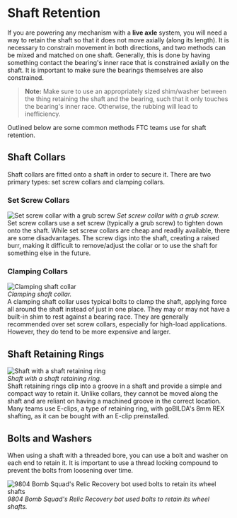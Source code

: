 # Shaft Retention

If you are powering any mechanism with a **live axle** system, you will need a way to retain the shaft so that it does not move axially (along its length). It is necessary to constrain movement in both directions, and two methods can be mixed and matched on one shaft. Generally, this is done by having something contact the bearing's inner race that is constrained axially on the shaft. It is important to make sure the bearings themselves are also constrained.

> **Note:** Make sure to use an appropriately sized shim/washer between the thing retaining the shaft and the bearing, such that it only touches the bearing's inner race. Otherwise, the rubbing will lead to inefficiency.

Outlined below are some common methods FTC teams use for shaft retention.

## Shaft Collars

Shaft collars are fitted onto a shaft in order to secure it. There are two primary types: set screw collars and clamping collars.

### Set Screw Collars

![Set screw collar with a grub screw](https://dd8f408.webp.ee/set-screw-shaft-collar.jpg)
*Set screw collar with a grub screw.*  
Set screw collars use a set screw (typically a grub screw) to tighten down onto the shaft. While set screw collars are cheap and readily available, there are some disadvantages. The screw digs into the shaft, creating a raised burr, making it difficult to remove/adjust the collar or to use the shaft for something else in the future.

### Clamping Collars

![Clamping shaft collar](https://dd8f408.webp.ee/clamping-shaft-collar.jpg)  
*Clamping shaft collar.*  
A clamping shaft collar uses typical bolts to clamp the shaft, applying force all around the shaft instead of just in one place. They may or may not have a built-in shim to rest against a bearing race. They are generally recommended over set screw collars, especially for high-load applications. However, they do tend to be more expensive and larger.

## Shaft Retaining Rings

![Shaft with a shaft retaining ring](https://dd8f408.webp.ee/shaft-with-eclip.jpg)  
*Shaft with a shaft retaining ring.*  
Shaft retaining rings clip into a groove in a shaft and provide a simple and compact way to retain it. Unlike collars, they cannot be moved along the shaft and are reliant on having a machined groove in the correct location. Many teams use E-clips, a type of retaining ring, with goBILDA's 8mm REX shafting, as it can be bought with an E-clip preinstalled.

## Bolts and Washers

When using a shaft with a threaded bore, you can use a bolt and washer on each end to retain it. It is important to use a thread locking compound to prevent the bolts from loosening over time.

![9804 Bomb Squad's Relic Recovery bot used bolts to retain its wheel shafts](https://dd8f408.webp.ee/9804-hdrive.jpg)  
*9804 Bomb Squad's Relic Recovery bot used bolts to retain its wheel shafts.*

